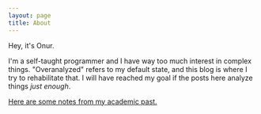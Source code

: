 ```yaml
---
layout: page
title: About
---
```


Hey, it's Onur.

I'm a self-taught programmer and I have way too much interest in complex things. "Overanalyzed" refers to my default state, and this blog is where I try to rehabilitate that. I will have reached my goal if the posts here analyze things *just enough*.

[Here are some notes from my academic past.](/blog/notes)